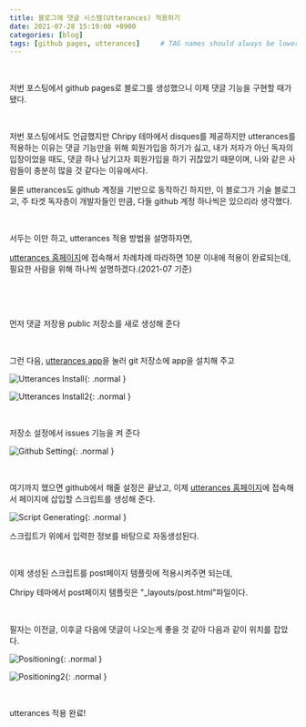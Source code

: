 ```yaml
---
title: 블로그에 댓글 시스템(Utterances) 적용하기
date: 2021-07-28 15:19:00 +0900
categories: [blog]
tags: [github pages, utterances]     # TAG names should always be lowercase
---
```




​    

저번 포스팅에서 github pages로 블로그를 생성했으니 이제 댓글 기능을 구현할 때가 됐다.

​     

저번 포스팅에서도 언급했지만 Chripy 테마에서 disques를 제공하지만 utterances를 적용하는 이유는 댓글 기능만을 위해 회원가입을 하기가 싫고, 내가 저자가 아닌 독자의 입장이었을 때도, 댓글 하나 남기고자 회원가입을 하기 귀찮았기 때문이며, 나와 같은 사람들이 충분히 많을 것 같다는 이유에서다.

물론 utterances도 github 계정을 기반으로 동작하긴 하지만, 이 블로그가 기술 블로그고, 주 타겟 독자층이 개발자들인 만큼, 다들 github 계정 하나씩은 있으리라 생각했다.

​      

서두는 이만 하고, utterances 적용 방법을 설명하자면,

[utterances 홈페이지](https://utteranc.es/, "utterances hompage")에 접속해서 차례차례 따라하면 10분 이내에 적용이 완료되는데, 필요한 사람을 위해 하나씩 설명하겠다.(2021-07 기준)

​      

​      

먼저 댓글 저장용 public 저장소를 새로 생성해 준다

​      

그런 다음, [utterances app](https://github.com/apps/utterances, "utterances app")을 눌러 git 저장소에 app을 설치해 주고

![Utterances Install](/img/a002/install2.png){: .normal }

![Utterances Install2](/img/a002/install3.png){: .normal }

​    

저장소 설정에서 issues 기능을 켜 준다

![Github Setting](/img/a002/settings.png){: .normal }

​    

여기까지 했으면 github에서 해줄 설정은 끝났고, 이제 [utterances 홈페이지](https://utteranc.es/, "utterances hompage")에 접속해서 페이지에 삽입할 스크립트를 생성해 준다.

![Script Generating](/img/a002/settings2.png){: .normal }

스크립트가 위에서 입력한 정보를 바탕으로 자동생성된다.

​     

이제 생성된 스크립트를 post페이지 템플릿에 적용시켜주면 되는데,

Chripy 테마에서 post페이지 템플릿은 "_layouts/post.html"파일이다.

​    

필자는 이전글, 이후글 다음에 댓글이 나오는게 좋을 것 같아 다음과 같이 위치를 잡았다.

![Positioning](/img/a002/positioning.png){: .normal }



![Positioning2](/img/a002/positioning2.png){: .normal }

​      



 utterances 적용 완료!

